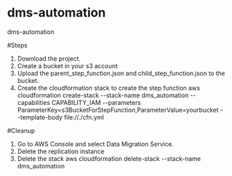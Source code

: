 # dms-automation
dms-automation

#Steps
1. Download the project.
2. Create a bucket in your s3 account
3. Upload the parent_step_function.json and child_step_function.json to the bucket.
4. Create the cloudformation stack to create the step function
  aws cloudformation create-stack --stack-name dms_automation --capabilities CAPABILITY_IAM --parameters ParameterKey=s3BucketForStepFunction,ParameterValue=yourbucket --template-body file://./cfn.yml


#Cleanup
1. Go to AWS Console and select Data Migration Service.
2. Delete the replication instance
3. Delete the stack
  aws cloudformation delete-stack --stack-name dms_automation
